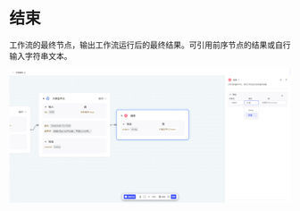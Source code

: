 # 结束

工作流的最终节点，输出工作流运行后的最终结果。可引用前序节点的结果或自行输入字符串文本。

![image-20250806170501579](assets/image-20250806170501579.png)

